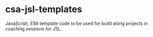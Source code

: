 # csa-jsl-templates
JavaScript, ES6 template code to be used for build along projects in coaching sessions for JSL
